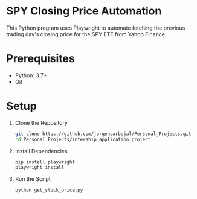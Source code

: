 # SPY Closing Price Automation

This Python program uses Playwright to automate fetching the previous trading day's closing price for the SPY ETF from Yahoo Finance.

# Prerequisites
- Python: 3.7+
- Git

# Setup
1. Clone the Repository
   ```bash
   git clone https://github.com/jorgencarbajal/Personal_Projects.git
   cd Personal_Projects/intership_application_project
   ```
2. Install Dependencies
   ```bash
   pip install playwright
   playwright install
   ```
   
3. Run the Script
   ```bash
   python get_stock_price.py
   ```
